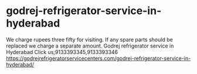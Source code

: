 # godrej-refrigerator-service-in-hyderabad
We charge rupees three fifty for visiting. If any spare parts should be replaced we charge a separate amount. Godrej refrigerator service in Hyderabad Click us;9133393345,9133393346  https://godrejrefrigeratorservicecenters.com/godrej-refrigerator-service-in-hyderabad/

